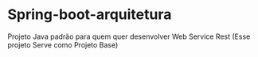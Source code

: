 # Spring-boot-arquitetura
Projeto Java padrão para quem quer desenvolver Web Service Rest (Esse projeto Serve como Projeto Base)
